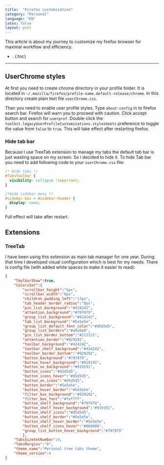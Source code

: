 ```yaml
---
title:  "Firefox customization"
category: "Personal"
language: "EN"
latex: false
layout: post
---
```


This article is about my journey to customize my firefox browser for maximal workflow and efficiency.

- .
{:toc}
---

## UserChrome styles

At first you need to create chrome directory in your profile folder.
It is located in `~/.mozilla/firefox/profile-name.default-release/chrome`. In this directory create plain text file `userChrome.css`. 

Than you need to enable user profile styles. Type `about:config` in to firefox search bar.
Firefox will warn you to proceed with caution. Click accept button and search for `userprof`.
Double-click the `toolkit.legacyUserProfileCustomizations.stylesheets` preference to toggle the value from `false` to `true`.
This will take effect after restarting firefox.

### Hide tab bar
Because I use TreeTab extension to manage my tabs the default tab bar is just wasting space on my screen. So I decided to hide it. To hide Tab bar you need to add following code to your `userChrome.css` file:

```css
/* Hide tabs */
#TabsToolbar {
  visibility: collapse !important;
}

/*Hide sidebar menu */
#sidebar-box > #sidebar-header {
  display: none;
}
```
Full effect will take after restart.

## Extensions

### TreeTab

I have been using this extension as main tab manager for one year. 
During that time I developed visual configuration which is best for my needs. 
There is config file (with added white spaces to make it easier to read):

```json
{
	"ToolbarShow":true,
	"ColorsSet":{
		"scrollbar_height":"5px",
		"scrollbar_width":"6px",
		"children_padding_left":"17px",
		"tab_header_border_radius":"0px",
		"pin_list_background":"#424242",
		"attention_background":"#797979",
		"group_list_background":"#424242",
		"tab_list_background":"#5e5e5e",
		"group_list_default_font_color":"#d5d5d5",
		"group_list_borders":"#a9a9a9",
		"pin_list_border_bottom":"#212121",
		"attention_border":"#929292",
		"toolbar_background":"#424242",
		"toolbar_shelf_background":"#424242",
		"toolbar_border_bottom":"#929292",
		"button_background":"#797979",
		"button_hover_background":"#919191",
		"button_on_background":"#919191",
		"button_icons":"#d5d5d5",
		"button_icons_hover":"#d5d5d5",
		"button_on_icons":"#d5d5d5",
		"button_border":"#5e5e5e",
		"button_hover_border":"#5e5e5e",
		"filter_box_background":"#929292",
		"filter_box_font":"#feffff",
		"button_shelf_background":"#797979",
		"button_shelf_hover_background":"#919191",
		"button_shelf_icons":"#d5d5d5",
		"button_shelf_border":"#5e5e5e",
		"button_shelf_hover_border":"#5e5e5e",
		"button_shelf_icons_hover":"#000000",
		"group_list_button_hover_background":"#797979"
		},
	"TabsSizeSetNumber":0,
	"TabsMargins":"0",
	"theme_name":"Personal tree tabs theme",
	"theme_version":4
}
```

<!--
### uBlock origin

### uMatrix

### KeepassXC
-->
